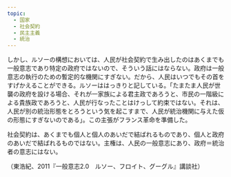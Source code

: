 ```yaml
---
topic:
  - 国家
  - 社会契約
  - 民主主義
  - 統治
---
```

しかし、ルソーの構想においては、人民が社会契約で生み出したのはあくまでも一般意志であり特定の政府ではないので、そういう話にはならない。政府は一般意志の執行のための暫定的な機関にすぎない。だから、人民はいつでもその首をすげかえることができる。ルソーははっきりと記している。「たまたま人民が世襲の政府を設ける場合、それが一家族による君主政であろうと、市民の一階級による貴族政であろうと、人民が行なったことはけっして約束ではない。それは、人民が別の統治形態をとろうという気を起こすまで、人民が統治機関に与えた仮の形態にすぎないのである」。この主張がフランス革命を準備した。

社会契約は、あくまでも個人と個人のあいだで結ばれるものであり、個人と政府のあいだで結ばれるものではない。主権は、人民の一般意志にあり、政府＝統治者の意志にはない。

（東浩紀、2011『一般意志2.0　ルソー、フロイト、グーグル』講談社）
